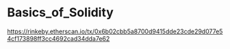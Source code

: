 # Basics_of_Solidity

https://rinkeby.etherscan.io/tx/0x6b02cbb5a8700d9415dde23cde29d077e54cf173898ff3cc4692cad34dda7e62
